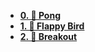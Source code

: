 - [**0. 🏓 Pong**](0-Pong/ "🏓 Pong")
- [**1. 🐤 Flappy Bird**](1-Flappy-Bird/ "🐤 Flappy Bird")
- [**2. 🧱 Breakout**](2-Breakout/ "🧱 Breakout")
